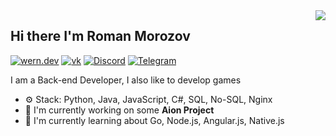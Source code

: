 <img align="right" src="https://github-readme-stats.vercel.app/api?username=Wern-rm&show_icons=true"> 

## Hi there I'm Roman Morozov

[![wern.dev](https://img.shields.io/static/v1?label=Website&message=%20&logo=Ruby&style=flat-square&logoColor=white)](https://wern.dev)
[![vk](https://img.shields.io/static/v1?label=Instagram&message=%20&logo=Vk&style=flat-square&logoColor=red)](https://vk.com/wern_rm)
[![Discord](https://img.shields.io/static/v1?label=Twitter&message=%20&logo=Discord&style=flat-square&logoColor=blue)](https://twitter.com)
[![Telegram](https://img.shields.io/static/v1?label=Telegram&message=%20&logo=Telegram&style=flat-square&logoColor=blue)](https://t.me/roman_morozov)


I am a Back-end Developer, I also like to develop games

- ⚙️ Stack: Python, Java, JavaScript, С#, SQL, No-SQL, Nginx 
- 🏢 I'm currently working on some **Aion Project**
- 🌱 I'm currently learning about Go, Node.js, Angular.js, Native.js
